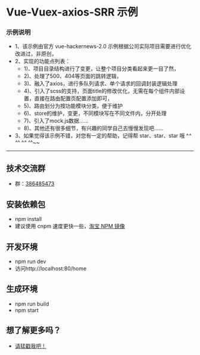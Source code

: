 # Vue-Vuex-axios-SRR 示例

### 示例说明 

 - 1、该示例由官方 vue-hackernews-2.0 示例根据公司实际项目需要进行优化改进过，非原创，
 - 2、实现的功能点列表：
	- 1)、项目目录结构进行了变更，让整个项目分类看起来更一目了然，
	- 2)、处理了500、404等页面的跳转逻辑，
	- 3)、融入了axios，进行多队列请求、单个请求的回调封装逻辑处理
	- 4)、引入了scss的支持，页面title的修改优化，无需在每个组件内部设置，直接在路由配置页配置添加即可，
	- 5)、路由划分为按功能模块分类，便于维护
	- 6)、store的维护，变更，不同模块写在不同文件内，分开处理
	- 7)、引入了mock.js数据……
	- 8)、其他还有很多细节，有兴趣的同学自己去慢慢发现吧……
 - 3、如果觉得该示例不错，对您有一定的帮助，记得帮  star、star、star  哦 ^_^ ^_^ ^_^ ^_^~~

****

## 技术交流群
- 群：[386485473](https://shang.qq.com/wpa/qunwpa?idkey=d44baf17512787eb0e4f268849a3239d6b9675145a606e21b9a055176bd1c0e2 "React\redux技术交流群")

## 安装依赖包
- npm install
- 建议使用 cnpm 速度更快一些，[淘宝 NPM 镜像](https://npm.taobao.org/)

## 开发环境
- npm run dev
- 访问http://localhost:80/home

## 生成环境
- npm run build
- npm start

## 想了解更多吗？
- [请猛戳我吧！](https://github.com/meibin08 "更多示例")



